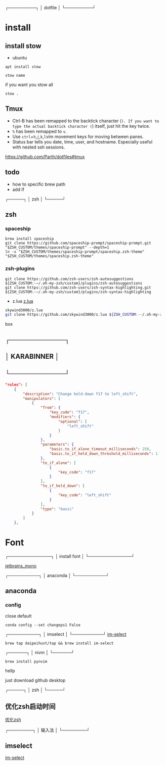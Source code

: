 ┌─────────┐
│ dotfile │
└─────────┘

# install
## install stow
- ubuntu
```
apt install stow
```
```
stow name
```
if you want you stow all
```
stow .
```

## Tmux
- Ctrl-B has been remapped to the backtick character (`). If you want to type the actual backtick character (`) itself, just hit the key twice.
- `%` has been remapped to `v`.
- Use `ctrl`+`h`,`j`,`k`,`l`vim movement keys for moving between panes.
- Status bar tells you date, time, user, and hostname. Especially useful with nested ssh sessions.



https://github.com/Parth/dotfiles#tmux
## todo
- how to specific brew path
- add lf


┌─────┐
│ zsh │
└─────┘
## zsh
### spaceship
```
brew install spaceship
git clone https://github.com/spaceship-prompt/spaceship-prompt.git "$ZSH_CUSTOM/themes/spaceship-prompt" --depth=1
ln -s "$ZSH_CUSTOM/themes/spaceship-prompt/spaceship.zsh-theme" "$ZSH_CUSTOM/themes/spaceship.zsh-theme"
```
### zsh-plugins
```
git clone https://github.com/zsh-users/zsh-autosuggestions ${ZSH_CUSTOM:-~/.oh-my-zsh/custom}/plugins/zsh-autosuggestions
git clone https://github.com/zsh-users/zsh-syntax-highlighting.git ${ZSH_CUSTOM:-~/.oh-my-zsh/custom}/plugins/zsh-syntax-highlighting
```
- z.lua
[z.lua](https://github.com/skywind3000/z.lua)
```zsh
skywind3000/z.lua
git clone https://github.com/skywind3000/z.lua ${ZSH_CUSTOM:-~/.oh-my-zsh/custom}/plugins/z.lua
```

box

## ┌────────────┐
## │ KARABINNER │
## └────────────┘
```json
"rules": [
    {
        "description": "Change held-down f17 to left_shift",
        "manipulators": [
            {
                "from": {
                    "key_code": "f17",
                    "modifiers": {
                        "optional": [
                            "left_shift"
                        ]
                    }
                },
                "parameters": {
                    "basic.to_if_alone_timeout_milliseconds": 250,
                    "basic.to_if_held_down_threshold_milliseconds": 1
                },
                "to_if_alone": [
                    {
                        "key_code": "f17"
                    }
                ],
                "to_if_held_down": [
                    {
                        "key_code": "left_shift"
                    }
                ],
                "type": "basic"
            }
        ]
    },
```



# Font
┌──────────────┐
│ install font │
└──────────────┘

[jetbrains_mono](https://www.jetbrains.com/lp/mono/)


┌──────────┐
│ anaconda │
└──────────┘
## anaconda
### config
close default
```shell
conda config --set changeps1 False
```



┌──────────┐
│ imselect │
└──────────┘
[im-select](https://github.com/daipeihust/im-select)
``` shell
brew tap daipeihust/tap && brew install im-select
```
┌──────┐
│ nivm │
└──────┘
```shell
brew install pynvim
```


hellp


just download github desktop



┌─────┐
│ zsh │
└─────┘
## 优化zsh启动时间
[优化zsh](https://fly.meow-2.com/post/records/conda-faster.html)

┌────────┐
│ 输入法 │
└────────┘

## imselect
[im-select](https://github.com/daipeihust/im-select)

